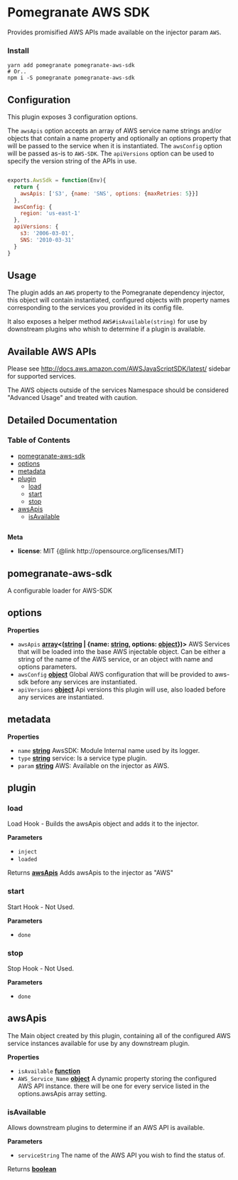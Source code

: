 # Pomegranate AWS SDK

Provides promisified AWS APIs made available on the injector param `AWS`.

### Install

``` shell
yarn add pomegranate pomegranate-aws-sdk
# Or..
npm i -S pomegranate pomegranate-aws-sdk
```

## Configuration

This plugin exposes 3 configuration options.

The `awsApis` option accepts an array of AWS service name strings and/or objects that contain a name property
and optionally an options property that will be passed to the service when it is instantiated.
The `awsConfig` option will be passed as-is to `AWS-SDK`.
The `apiVersions` option can be used to specify the version string of the APIs in use.

``` javascript

exports.AwsSdk = function(Env){
  return {
    awsApis: ['S3', {name: 'SNS', options: {maxRetries: 5}}]
  },
  awsConfig: {
  	region: 'us-east-1'
  },
  apiVersions: {
  	s3: '2006-03-01',
  	SNS: '2010-03-31'
  }
}

```

## Usage

The plugin adds an `AWS` property to the Pomegranate dependency injector, this object will contain instantiated,
configured objects with property names corresponding to the services you provided in its config file.

It also exposes a helper method `AWS#isAvailable(string)` for use by downstream plugins who whish to determine if
a plugin is available.

## Available AWS APIs

Please see http://docs.aws.amazon.com/AWSJavaScriptSDK/latest/ sidebar for supported services.

The AWS objects outside of the services Namespace should be considered "Advanced Usage" and treated with caution.

## Detailed Documentation

<!-- Generated by documentation.js. Update this documentation by updating the source code. -->

### Table of Contents

-   [pomegranate-aws-sdk](#pomegranate-aws-sdk)
-   [options](#options)
-   [metadata](#metadata)
-   [plugin](#plugin)
    -   [load](#load)
    -   [start](#start)
    -   [stop](#stop)
-   [awsApis](#awsapis)
    -   [isAvailable](#isavailable)

## 

**Meta**

-   **license**: MIT {@link http&#x3A;//opensource.org/licenses/MIT}

## pomegranate-aws-sdk

A configurable loader for AWS-SDK

## options

**Properties**

-   `awsApis` **[array](https://developer.mozilla.org/en-US/docs/Web/JavaScript/Reference/Global_Objects/Array)&lt;([string](https://developer.mozilla.org/en-US/docs/Web/JavaScript/Reference/Global_Objects/String) | {name: [string](https://developer.mozilla.org/en-US/docs/Web/JavaScript/Reference/Global_Objects/String), options: [object](https://developer.mozilla.org/en-US/docs/Web/JavaScript/Reference/Global_Objects/Object)})>** AWS Services that will be loaded into the base AWS injectable object.
    Can be either a string of the name of the AWS service, or an object with name and options parameters.
-   `awsConfig` **[object](https://developer.mozilla.org/en-US/docs/Web/JavaScript/Reference/Global_Objects/Object)** Global AWS configuration that will be provided to aws-sdk before any services are instantiated.
-   `apiVersions` **[object](https://developer.mozilla.org/en-US/docs/Web/JavaScript/Reference/Global_Objects/Object)** Api versions this plugin will use, also loaded before any services are instantiated.

## metadata

**Properties**

-   `name` **[string](https://developer.mozilla.org/en-US/docs/Web/JavaScript/Reference/Global_Objects/String)** AwsSDK: Module Internal name used by its logger.
-   `type` **[string](https://developer.mozilla.org/en-US/docs/Web/JavaScript/Reference/Global_Objects/String)** service: Is a service type plugin.
-   `param` **[string](https://developer.mozilla.org/en-US/docs/Web/JavaScript/Reference/Global_Objects/String)** AWS: Available on the injector as AWS.

## plugin

### load

Load Hook - Builds the awsApis object and adds it to the injector.

**Parameters**

-   `inject`  
-   `loaded`  

Returns **[awsApis](#awsapis)** Adds awsApis to the injector as "AWS"

### start

Start Hook - Not Used.

**Parameters**

-   `done`  

### stop

Stop Hook - Not Used.

**Parameters**

-   `done`  

## awsApis

The Main object created by this plugin, containing all of the configured AWS service instances
available for use by any downstream plugin.

**Properties**

-   `isAvailable` **[function](https://developer.mozilla.org/en-US/docs/Web/JavaScript/Reference/Statements/function)** 
-   `AWS_Service_Name` **[object](https://developer.mozilla.org/en-US/docs/Web/JavaScript/Reference/Global_Objects/Object)** A dynamic property storing the configured AWS API instance.
    there will be one for every service listed in the options.awsApis array setting.

### isAvailable

Allows downstream plugins to determine if an AWS API is available.

**Parameters**

-   `serviceString`  The name of the AWS API you wish to find the status of.

Returns **[boolean](https://developer.mozilla.org/en-US/docs/Web/JavaScript/Reference/Global_Objects/Boolean)** 
